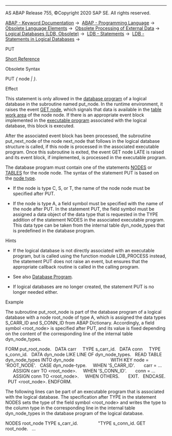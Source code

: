   

* * *

AS ABAP Release 755, ©Copyright 2020 SAP SE. All rights reserved.

[ABAP - Keyword Documentation](https://help.sap.com/doc/abapdocu_755_index_htm/7.55/en-US/abenabap.htm) →  [ABAP - Programming Language](https://help.sap.com/doc/abapdocu_755_index_htm/7.55/en-US/abenabap_reference.htm) →  [Obsolete Language Elements](https://help.sap.com/doc/abapdocu_755_index_htm/7.55/en-US/abenabap_obsolete.htm) →  [Obsolete Processing of External Data](https://help.sap.com/doc/abapdocu_755_index_htm/7.55/en-US/abendata_storage_obsolete.htm) →  [Logical Databases (LDB, Obsolete)](https://help.sap.com/doc/abapdocu_755_index_htm/7.55/en-US/abenldb.htm) →  [LDB - Statements](https://help.sap.com/doc/abapdocu_755_index_htm/7.55/en-US/abenldb_abap_statements.htm) →  [LDB - Statements in Logical Databases](https://help.sap.com/doc/abapdocu_755_index_htm/7.55/en-US/abenldb_statements.htm) → 

PUT

[Short Reference](https://help.sap.com/doc/abapdocu_755_index_htm/7.55/en-US/abapput_shortref.htm)

Obsolete Syntax

PUT *{* node *|* <node> *}*.

Effect

This statement is only allowed in the [database program](https://help.sap.com/doc/abapdocu_755_index_htm/7.55/en-US/abendatabase_program_glosry.htm "Glossary Entry") of a logical database in the subroutine named put\_node. In the runtime environment, it raises the event [GET node](https://help.sap.com/doc/abapdocu_755_index_htm/7.55/en-US/abapget-.htm), which signals that data is available in the [table work area](https://help.sap.com/doc/abapdocu_755_index_htm/7.55/en-US/abentable_work_area_glosry.htm "Glossary Entry") of the node node. If there is an appropriate event block implemented in the [executable program](https://help.sap.com/doc/abapdocu_755_index_htm/7.55/en-US/abenexecutable_program_glosry.htm "Glossary Entry") associated with the logical database, this block is executed.

After the associated event block has been processed, the subroutine put\_next\_node of the node next\_node that follows in the logical database structure is called, if this node is processed in the associated executable program. Once this subroutine is exited, the event GET node LATE is raised and its event block, if implemented, is processed in the executable program.

The database program must contain one of the statements [NODES](https://help.sap.com/doc/abapdocu_755_index_htm/7.55/en-US/abapnodes.htm) or [TABLES](https://help.sap.com/doc/abapdocu_755_index_htm/7.55/en-US/abaptables.htm) for the node node. The syntax of the statement PUT is based on the [node type](https://help.sap.com/doc/abapdocu_755_index_htm/7.55/en-US/abapnodes.htm).

-   If the node is type C, S, or T, the name of the node node must be specified after PUT.
    

-   If the node is type A, a field symbol <node> must be specified with the name of the node after PUT. In the statement PUT, the field symbol must be assigned a data object of the data type that is requested in the TYPE addition of the statement NODES in the associated executable program. This data type can be taken from the internal table dyn\_node\_types that is predefined in the database program.
    

Hints

-   If the logical database is not directly associated with an executable program, but is called using the function module LDB\_PROCESS instead, the statement PUT does not raise an event, but ensures that the appropriate callback routine is called in the calling program.

-   See also [Database Program](https://help.sap.com/doc/abapdocu_755_index_htm/7.55/en-US/abenldb_program.htm).

-   If logical databases are no longer created, the statement PUT is no longer needed either.
    

Example

The subroutine put\_root\_node is part of the database program of a logical database with a node root\_node of type A, which is assigned the data types S\_CARR\_ID and S\_CONN\_ID from ABAP Dictionary. Accordingly, a field symbol <root\_node> is specified after PUT, and its value is fixed depending on the content of the corresponding line of the internal table dyn\_node\_types.

FORM put\_root\_node.
  DATA carr     TYPE s\_carr\_id.
  DATA conn     TYPE s\_conn\_id.
  DATA dyn\_node LIKE LINE OF dyn\_node\_types.
  READ TABLE dyn\_node\_types INTO dyn\_node
                            WITH KEY node = 'ROOT\_NODE'.
  CASE dyn\_node-type.
    WHEN 'S\_CARR\_ID'.
      carr = ...
      ASSIGN carr TO <root\_node>.
    WHEN 'S\_CONN\_ID'.
      conn = ...
      ASSIGN conn TO <root\_node>.
    WHEN OTHERS.
      EXIT.
  ENDCASE.
  PUT <root\_node>.
ENDFORM.

The following lines can be part of an executable program that is associated with the logical database. The specification after TYPE in the statement NODES sets the type of the field symbol <root\_node> and writes the type to the column type in the corresponding line in the internal table dyn\_node\_types in the database program of the logical database.

NODES root\_node TYPE s\_carr\_id.
               "TYPE s\_conn\_id.
GET root\_node.
  ...